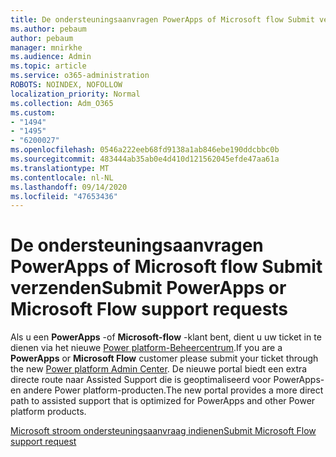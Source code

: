 ```yaml
---
title: De ondersteuningsaanvragen PowerApps of Microsoft flow Submit verzenden
ms.author: pebaum
author: pebaum
manager: mnirkhe
ms.audience: Admin
ms.topic: article
ms.service: o365-administration
ROBOTS: NOINDEX, NOFOLLOW
localization_priority: Normal
ms.collection: Adm_O365
ms.custom:
- "1494"
- "1495"
- "6200027"
ms.openlocfilehash: 0546a222eeb68fd9138a1ab846ebe190ddcbbc0b
ms.sourcegitcommit: 483444ab35ab0e4d410d121562045efde47aa61a
ms.translationtype: MT
ms.contentlocale: nl-NL
ms.lasthandoff: 09/14/2020
ms.locfileid: "47653436"
---
```

# <a name="submit-powerapps-or-microsoft-flow-support-requests"></a><span data-ttu-id="68cb0-102">De ondersteuningsaanvragen PowerApps of Microsoft flow Submit verzenden</span><span class="sxs-lookup"><span data-stu-id="68cb0-102">Submit PowerApps or Microsoft Flow support requests</span></span>

<span data-ttu-id="68cb0-103">Als u een **PowerApps** -of **Microsoft-flow** -klant bent, dient u uw ticket in te dienen via het nieuwe [Power platform-Beheercentrum](https://admin.powerplatform.microsoft.com/support?newTicket&product=15819).</span><span class="sxs-lookup"><span data-stu-id="68cb0-103">If you are a **PowerApps** or **Microsoft Flow** customer please submit your ticket through the new [Power platform Admin Center](https://admin.powerplatform.microsoft.com/support?newTicket&product=15819).</span></span> <span data-ttu-id="68cb0-104">De nieuwe portal biedt een extra directe route naar Assisted Support die is geoptimaliseerd voor PowerApps-en andere Power platform-producten.</span><span class="sxs-lookup"><span data-stu-id="68cb0-104">The new portal provides a more direct path to assisted support that is optimized for PowerApps and other Power platform products.</span></span>

[<span data-ttu-id="68cb0-105">Microsoft stroom ondersteuningsaanvraag indienen</span><span class="sxs-lookup"><span data-stu-id="68cb0-105">Submit Microsoft Flow support request</span></span>](https://admin.powerplatform.microsoft.com/support?newTicket&product=Flow)